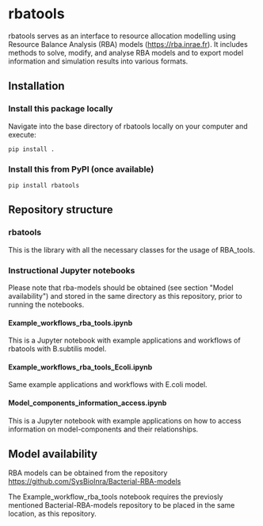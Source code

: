# rbatools

rbatools serves as an interface to resource allocation modelling using Resource Balance Analysis (RBA) models (https://rba.inrae.fr).
It includes methods to solve, modify, and analyse RBA models and to export model information and simulation results into various formats.

## Installation

### Install this package locally
Navigate into the base directory of rbatools locally on your computer and execute:

    pip install .

### Install this from PyPI (once available)
    pip install rbatools

## Repository structure

### rbatools
This is the library with all the necessary classes for the usage of RBA_tools.

### Instructional Jupyter notebooks
Please note that rba-models should be obtained (see section "Model availability") and stored in the same directory as this repository, prior to running the notebooks.
#### Example_workflows_rba_tools.ipynb
This is a Jupyter notebook with example applications and workflows of rbatools with B.subtilis model.
#### Example_workflows_rba_tools_Ecoli.ipynb
Same example applications and workflows with E.coli model.
#### Model_components_information_access.ipynb
This is a Jupyter notebook with example applications on how to access information on model-components and their relationships.

## Model availability
RBA models can be obtained from the repository https://github.com/SysBioInra/Bacterial-RBA-models

The Example_workflow_rba_tools notebook requires the previosly mentioned Bacterial-RBA-models repository to be placed in the same location, as this repository.
